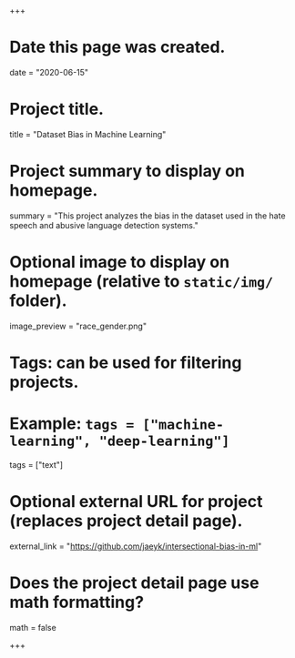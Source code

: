 +++
# Date this page was created.
date = "2020-06-15"

# Project title.
title = "Dataset Bias in Machine Learning"

# Project summary to display on homepage.
summary = "This project analyzes the bias in the dataset used in the hate speech and abusive language detection systems."

# Optional image to display on homepage (relative to `static/img/` folder).
image_preview = "race_gender.png"

# Tags: can be used for filtering projects.
# Example: `tags = ["machine-learning", "deep-learning"]`
tags = ["text"]

# Optional external URL for project (replaces project detail page).
external_link = "https://github.com/jaeyk/intersectional-bias-in-ml"

# Does the project detail page use math formatting?
math = false

+++


